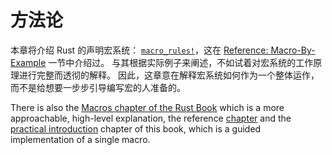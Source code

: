 # 方法论

本章将介绍 Rust 的声明宏系统： [`macro_rules!`][mbe]，这在 [Reference: Macro-By-Example][mbe] 一节中介绍过。
与其根据实际例子来阐述，不如试着对宏系统的工作原理进行完整而透彻的解释。
因此，这章意在解释宏系统如何作为一个整体运作，而不是给想要一步步引导编写宏的人准备的。



There is also the [Macros chapter of the Rust Book] which is a more approachable, high-level
explanation, the reference [chapter](https://doc.rust-lang.org/reference/macros-by-example.html)
and the [practical introduction](./macros-practical.html) chapter of this book, which is a guided
implementation of a single macro.


[mbe]: https://doc.rust-lang.org/reference/macros-by-example.html
[Macros chapter of the Rust Book]: https://doc.rust-lang.org/book/ch19-06-macros.html
